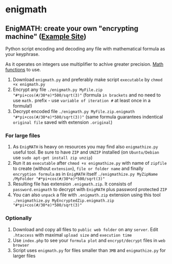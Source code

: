 # enigmath
## EnigMATH: create your own "encrypting machine" ([Example Site](https://zygtech.pl/enigmath/?formula=%23*pi%2Bcos%28%23%2F30*e%29*500%2Fsqrt%283%29))

Python script encoding and decoding any file with mathematical formula as your keyphrase.

As it operates on integers use multiplifier to achive greater precision. [Math functions](https://docs.python.org/3/library/math.html) to use.

1. Download `enigmath.py` and preferably make script `executable` by `chmod +x enigmath.py` 
2. Encrypt any file `./enigmath.py MyFile.zip "#*pi+cos(#/30*e)*500/sqrt(3)"` (formula `in brackets` and no need to use `math.` prefix - use `variable of iteration #` at least once in a formula!)
3. Decrypt encoded file `./enigmath.py MyFile.zip.enigmath "#*pi+cos(#/30*e)*500/sqrt(3))"` (same formula guarantees indentical `original file` saved with extension `.original`)

### For large files

1. As `EnigMATH` is heavy on resources you may find also `enigmathize.py` useful tool. Be sure to have `ZIP` and `UNZIP` installed (on `Ubuntu/Debian` use `sudo apt-get install zip unzip`)
2. Run it as `executable` after `chmod +x enigmathize.py` with name of `zipfile` to create (without `extension`), `file or folder name` and finally `encryption formula` as in `EnigMATH` itself `./enigmathize.py MyZipName /MyFolder "#*pi+cos(#/30*e)*500/sqrt(3)"`
3. Resulting file has extension `.enigmath.zip`. It consists of `password.enigmath` to decrypt with `EnigMATH` plus password protected `ZIP`
4. You can also `unpack` a file with `.enigmath.zip` extension using this tool  `./enigmathize.py MyEncryptedZip.enigmath.zip "#*pi+cos(#/30*e)*500/sqrt(3)"`

### Optionally

1. Download and copy all files to `public web folder` on any `server`. Edit `.htaccess` with maximal `upload size` and `execution time`
2. Use `index.php` to see your `formula plot` and `encrypt/decrypt` files in `web browser`
3. Script uses `enigmath.py` for files smaller than `3MB` and `enigmathize.py` for larger files
